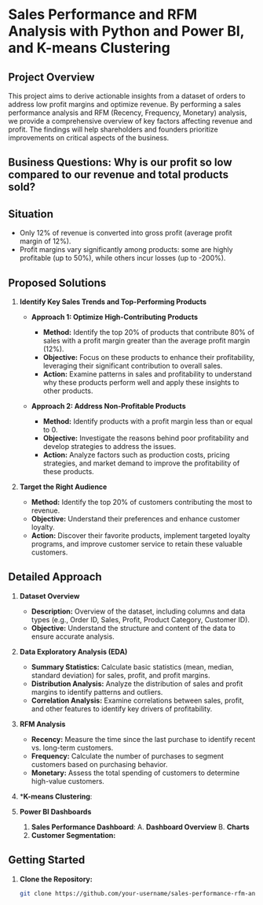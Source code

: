 # Sales Performance and RFM Analysis with Python and Power BI, and K-means Clustering

## Project Overview

This project aims to derive actionable insights from a dataset of orders to address low profit margins and optimize revenue. By performing a sales performance analysis and RFM (Recency, Frequency, Monetary) analysis, we provide a comprehensive overview of key factors affecting revenue and profit. The findings will help shareholders and founders prioritize improvements on critical aspects of the business.

## Business Questions: Why is our profit so low compared to our revenue and total products sold?

## Situation

- Only 12% of revenue is converted into gross profit (average profit margin of 12%).
- Profit margins vary significantly among products: some are highly profitable (up to 50%), while others incur losses (up to -200%).

## Proposed Solutions

1. **Identify Key Sales Trends and Top-Performing Products**
   - **Approach 1: Optimize High-Contributing Products**
     - **Method:** Identify the top 20% of products that contribute 80% of sales with a profit margin greater than the average profit margin (12%).
     - **Objective:** Focus on these products to enhance their profitability, leveraging their significant contribution to overall sales.
     - **Action:** Examine patterns in sales and profitability to understand why these products perform well and apply these insights to other products.

   - **Approach 2: Address Non-Profitable Products**
     - **Method:** Identify products with a profit margin less than or equal to 0.
     - **Objective:** Investigate the reasons behind poor profitability and develop strategies to address the issues.
     - **Action:** Analyze factors such as production costs, pricing strategies, and market demand to improve the profitability of these products.

2. **Target the Right Audience**
   - **Method:** Identify the top 20% of customers contributing the most to revenue.
   - **Objective:** Understand their preferences and enhance customer loyalty.
   - **Action:** Discover their favorite products, implement targeted loyalty programs, and improve customer service to retain these valuable customers.

## Detailed Approach

1. **Dataset Overview**
   - **Description:** Overview of the dataset, including columns and data types (e.g., Order ID, Sales, Profit, Product Category, Customer ID).
   - **Objective:** Understand the structure and content of the data to ensure accurate analysis.

2. **Data Exploratory Analysis (EDA)**
   - **Summary Statistics:** Calculate basic statistics (mean, median, standard deviation) for sales, profit, and profit margins.
   - **Distribution Analysis:** Analyze the distribution of sales and profit margins to identify patterns and outliers.
   - **Correlation Analysis:** Examine correlations between sales, profit, and other features to identify key drivers of profitability.

3. **RFM Analysis**
   - **Recency:** Measure the time since the last purchase to identify recent vs. long-term customers.
   - **Frequency:** Calculate the number of purchases to segment customers based on purchasing behavior.
   - **Monetary:** Assess the total spending of customers to determine high-value customers.
4. ***K-means Clustering**: 
4. **Power BI Dashboards**
     1. **Sales Performance Dashboard**:
       A. **Dashboard Overview**
       B. **Charts**
   2. **Customer Segmentation:**



## Getting Started

1. **Clone the Repository:**
   ```bash
   git clone https://github.com/your-username/sales-performance-rfm-analysis.git
